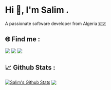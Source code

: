 # Hi 👋, I'm Salim .

A passionate software developer from Algeria 🇩🇿 

## 🌐 Find me :

<a href="https://www.linkedin.com/in/salim-driai-b850091b3/" target="_blank"><img src="https://img.icons8.com/cute-clipart/64/000000/linkedin.png"/></a>
<a href="https://www.instagram.com/code_warrior47/" target="_blank"><img src="https://img.icons8.com/cute-clipart/64/000000/instagram-new.png"/></a>
<a href="https://twitter.com/DriaiSalim" target="_blank"><img src="https://img.icons8.com/cute-clipart/64/000000/twitter.png"/></a>

## 📈 Github Stats :
<a href="https://github.com/iskandar47">
<img align="center" alt="Salim's Github Stats" src="https://github-readme-stats.codestackr.vercel.app/api?username=iskandar47&show_icons=true&hide_border=true&count_private=true&include_all_commits=true&theme=radical" /></a>

<a href="https://github.com/iskandar47">
  <img align="center" src="https://github-readme-stats.anuraghazra1.vercel.app/api/top-langs/?username=iskandar47&layout=compact&theme=radical" />
</a>
